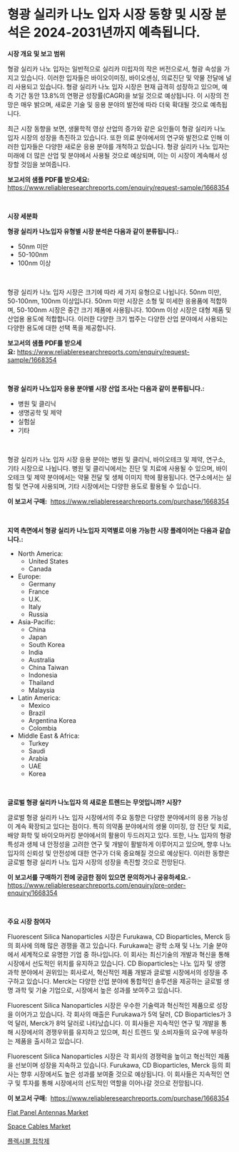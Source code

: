 <p><h1>형광 실리카 나노 입자 시장 동향 및 시장 분석은 2024-2031년까지 예측됩니다.</h1></p><p><strong>시장 개요 및 보고 범위</strong></p>
<p><p>형광 실리카 나노 입자는 일반적으로 실리카 미립자의 작은 버전으로서, 형광 속성을 가지고 있습니다. 이러한 입자들은 바이오이미징, 바이오센싱, 의료진단 및 약물 전달에 널리 사용되고 있습니다. 형광 실리카 나노 입자 시장은 현재 급격히 성장하고 있으며, 예측 기간 동안 13.8%의 연평균 성장률(CAGR)을 보일 것으로 예상됩니다. 이 시장의 전망은 매우 밝으며, 새로운 기술 및 응용 분야의 발전에 따라 더욱 확대될 것으로 예측됩니다. </p><p>최근 시장 동향을 보면, 생물학적 영상 산업의 증가와 같은 요인들이 형광 실리카 나노 입자 시장의 성장을 촉진하고 있습니다. 또한 의료 분야에서의 연구와 발전으로 인해 이러한 입자들은 다양한 새로운 응용 분야를 개척하고 있습니다. 형광 실리카 나노 입자는 미래에 더 많은 산업 및 분야에서 사용될 것으로 예상되며, 이는 이 시장이 계속해서 성장할 것임을 보여줍니다.</p></p>
<p><strong>보고서의 샘플 PDF를 받으세요:</strong> <a href="https://www.reliableresearchreports.com/enquiry/request-sample/1668354">https://www.reliableresearchreports.com/enquiry/request-sample/1668354</a></p>
<p>&nbsp;</p>
<p><strong>시장 세분화</strong></p>
<p><strong>형광 실리카 나노입자 유형별 시장 분석은 다음과 같이 분류됩니다.:</strong></p>
<p><ul><li>50nm 미만</li><li>50-100nm</li><li>100nm 이상</li></ul></p>
<p>&nbsp;</p>
<p><p>형광 실리카 나노 입자 시장은 크기에 따라 세 가지 유형으로 나뉩니다. 50nm 미만, 50-100nm, 100nm 이상입니다. 50nm 미만 시장은 소형 및 미세한 응용품에 적합하며, 50-100nm 시장은 중간 크기 제품에 사용됩니다. 100nm 이상 시장은 대형 제품 및 산업용 용도에 적합합니다. 이러한 다양한 크기 범주는 다양한 산업 분야에서 사용되는 다양한 용도에 대한 선택 폭을 제공합니다.</p></p>
<p><strong>보고서의 샘플 PDF를 받으세요:</strong>&nbsp;<a href="https://www.reliableresearchreports.com/enquiry/request-sample/1668354">https://www.reliableresearchreports.com/enquiry/request-sample/1668354</a></p>
<p>&nbsp;</p>
<p><strong> 형광 실리카 나노입자 응용 분야별 시장 산업 조사는 다음과 같이 분류됩니다.:</strong></p>
<p><ul><li>병원 및 클리닉</li><li>생명공학 및 제약</li><li>실험실</li><li>기타</li></ul></p>
<p>&nbsp;</p>
<p><p>형광 실리카 나노 입자 시장 응용 분야는 병원 및 클리닉, 바이오테크 및 제약, 연구소, 기타 시장으로 나뉩니다. 병원 및 클리닉에서는 진단 및 치료에 사용될 수 있으며, 바이오테크 및 제약 분야에서는 약물 전달 및 생체 이미지 학에 활용됩니다. 연구소에서는 실험 및 연구에 사용되며, 기타 시장에서는 다양한 용도로 활용될 수 있습니다.</p></p>
<p><strong>이 보고서 구매:</strong>&nbsp; <a href="https://www.reliableresearchreports.com/purchase/1668354">https://www.reliableresearchreports.com/purchase/1668354</a></p>
<p>&nbsp;</p>
<p><strong>지역 측면에서 형광 실리카 나노입자 지역별로 이용 가능한 시장 플레이어는 다음과 같습니다.:</strong></p>
<p><ul>
    <li>
        North America:
        <ul>
            <li>United States</li>
            <li>Canada</li>
        </ul>
    </li>
    <li>
        Europe:
        <ul>
            <li>Germany</li>
            <li>France</li>
            <li>U.K.</li>
            <li>Italy</li>
            <li>Russia</li>
        </ul>
    </li>
    <li>
        Asia-Pacific:
        <ul>
            <li>China</li>
            <li>Japan</li>
            <li>South Korea</li>
            <li>India</li>
            <li>Australia</li>
            <li>China Taiwan</li>
            <li>Indonesia</li>
            <li>Thailand</li>
            <li>Malaysia</li>
        </ul>
    </li>
    <li>
        Latin America:
        <ul>
            <li>Mexico</li>
            <li>Brazil</li>
            <li>Argentina Korea</li>
            <li>Colombia</li>
        </ul>
    </li>
    <li>
        Middle East & Africa:
        <ul>
            <li>Turkey</li>
            <li>Saudi</li>
            <li>Arabia</li>
            <li>UAE</li>
            <li>Korea</li>
        </ul>
    </li>
    </ul></p>
<p>&nbsp;</p>
<p><strong>글로벌 형광 실리카 나노입자 의 새로운 트렌드는 무엇입니까? 시장?</strong></p>
<p><p>글로벌 형광 실리카 나노 입자 시장에서의 주요 동향은 다양한 분야에서의 응용 가능성이 계속 확장되고 있다는 점이다. 특히 의약품 분야에서의 생물 이미징, 암 진단 및 치료, 배양 화학 및 바이오마커킹 분야에서의 활용이 두드러지고 있다. 또한, 나노 입자의 형광 특성과 생체 내 안정성을 고려한 연구 및 개발이 활발하게 이루어지고 있으며, 향후 나노 입자의 신뢰성 및 안전성에 대한 연구가 더욱 중요해질 것으로 예상된다. 이러한 동향은 글로벌 형광 실리카 나노 입자 시장의 성장을 촉진할 것으로 전망된다.</p></p>
<p><strong>이 보고서를 구매하기 전에 궁금한 점이 있으면 문의하거나 공유하세요.</strong>- <a href="https://www.reliableresearchreports.com/enquiry/pre-order-enquiry/1668354">https://www.reliableresearchreports.com/enquiry/pre-order-enquiry/1668354</a></p>
<p>&nbsp;</p>
<p><strong>주요 시장 참여자</strong></p>
<p><p>Fluorescent Silica Nanoparticles 시장은 Furukawa, CD Bioparticles, Merck 등의 회사에 의해 많은 경쟁을 겪고 있습니다. Furukawa는 광학 소재 및 나노 기술 분야에서 세계적으로 유명한 기업 중 하나입니다. 이 회사는 최신기술의 개발과 혁신을 통해 시장에서 선도적인 위치를 유지하고 있습니다. CD Bioparticles는 나노 입자 및 생명 과학 분야에서 권위있는 회사로서, 혁신적인 제품 개발과 글로벌 시장에서의 성장을 추구하고 있습니다. Merck는 다양한 산업 분야에 통합적인 솔루션을 제공하는 글로벌 생명 과학 및 기술 기업으로, 시장에서 높은 성과를 보여주고 있습니다.</p><p>Fluorescent Silica Nanoparticles 시장은 우수한 기술력과 혁신적인 제품으로 성장을 이어가고 있습니다. 각 회사의 매출은 Furukawa가 5억 달러, CD Bioparticles가 3억 달러, Merck가 8억 달러로 나타났습니다. 이 회사들은 지속적인 연구 및 개발을 통해 시장에서의 경쟁우위를 유지하고 있으며, 최신 트렌드 및 소비자들의 요구에 부응하는 제품을 출시하고 있습니다.</p><p>Fluorescent Silica Nanoparticles 시장은 각 회사의 경쟁력을 높이고 혁신적인 제품을 선보이며 성장을 지속하고 있습니다. Furukawa, CD Bioparticles, Merck 등의 회사는 향후 시장에서도 높은 성과를 보여줄 것으로 예상됩니다. 이 회사들은 지속적인 연구 및 투자를 통해 시장에서의 선도적인 역할을 이어나갈 것으로 전망됩니다.</p></p>
<p><strong>이 보고서 구매:</strong>&nbsp;&nbsp;<a href="https://www.reliableresearchreports.com/purchase/1668354">https://www.reliableresearchreports.com/purchase/1668354</a></p>
<p><p><a href="https://github.com/dx0328/Market-Research-Report-List-2/blob/main/flat-panel-antennas-market.md">Flat Panel Antennas Market</a></p><p><a href="https://github.com/Glendatilghmankmgz0rbhwpy/Market-Research-Report-List-1/blob/main/space-cables-market.md">Space Cables Market</a></p><p><a href="https://github.com/fernandotryO5lson96765/Market-Research-Report-List-1/blob/main/436688715384.md">플렉시블 접착제</a></p></p>

